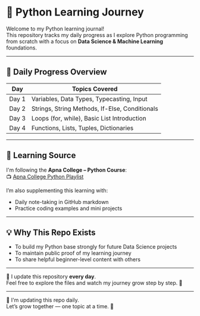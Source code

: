# 🐍 Python Learning Journey

Welcome to my Python learning journal!  
This repository tracks my daily progress as I explore Python programming from scratch with a focus on **Data Science & Machine Learning** foundations.

---

## 📅 Daily Progress Overview

| Day     | Topics Covered                                     |
|---------|----------------------------------------------------|
| Day 1   | Variables, Data Types, Typecasting, Input          |
| Day 2   | Strings, String Methods, If-Else, Conditionals     |
| Day 3   | Loops (for, while), Basic List Introduction        |
| Day 4   | Functions, Lists, Tuples, Dictionaries             |

---

## 📘 Learning Source

I'm following the **Apna College – Python Course**:  
📺 [Apna College Python Playlist](https://www.youtube.com/playlist?list=PLGjplNEQ1it8-0CmoljS5yeV-GlKSUEt0)

I’m also supplementing this learning with:
- Daily note-taking in GitHub markdown
- Practice coding examples and mini projects

---

## 💡 Why This Repo Exists

- To build my Python base strongly for future Data Science projects  
- To maintain public proof of my learning journey  
- To share helpful beginner-level content with others

---

📌 I update this repository **every day**.  
Feel free to explore the files and watch my journey grow step by step. 🚀  


---

📘 I'm updating this repo daily.  
Let’s grow together — one topic at a time. 🚀

